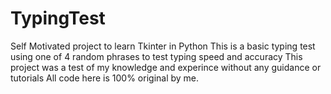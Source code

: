 # TypingTest
Self Motivated project to learn Tkinter in Python
This is a basic typing test using one of 4 random phrases to test typing speed and accuracy
This project was a test of my knowledge and experince without any guidance or tutorials
All code here is 100% original by me.
